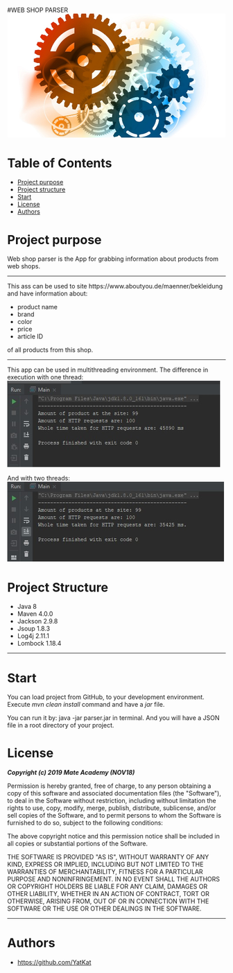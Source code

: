 #WEB SHOP PARSER
![parser](/images/parser1.jpg)

# Table of Contents
* [Project purpose](#purpose)
* [Project structure](#structure)
* [Start](#user-start)
* [License](#license)
* [Authors](#authors)

# <a name="purpose"></a>Project purpose
Web shop parser is the App for grabbing information about products from web shops.
<hr>
This ass can be used to site https://www.aboutyou.de/maenner/bekleidung and have information about:

* product name
* brand
* color
* price
* article ID

of all products from this shop.
<hr>

This app can be used in multithreading environment.
The difference in execution with one thread:
![stdout_parser](images/stdout_parser.jpg)

And with two threads:
![stdout_parser](images/stdout_parser_MT.jpg)

# <a name="structure"></a>Project Structure
* Java 8
* Maven 4.0.0
* Jackson 2.9.8
* Jsoup 1.8.3
* Log4j 2.11.1
* Lombock 1.18.4
<hr>

# <a name="user-start"></a>Start
You can load project from GitHub, to your development environment.
Execute *mvn clean install* command and have a *jar* file.

You can run it by: java -jar parser.jar in terminal. 
And you will have a JSON file in a root directory of your project.

# <a name="license"></a>License

***Copyright (c) 2019 Mate Academy (NOV18)***

Permission is hereby granted, free of charge, to any person obtaining a copy of this software and associated documentation files (the "Software"), to deal in the Software without restriction, including without limitation the rights to use, copy, modify, merge, publish, distribute, sublicense, and/or sell copies of the Software, and to permit persons to whom the Software is furnished to do so, subject to the following conditions:

The above copyright notice and this permission notice shall be included in all copies or substantial portions of the Software.

THE SOFTWARE IS PROVIDED "AS IS", WITHOUT WARRANTY OF ANY KIND, EXPRESS OR IMPLIED, INCLUDING BUT NOT LIMITED TO THE WARRANTIES OF MERCHANTABILITY, FITNESS FOR A PARTICULAR PURPOSE AND NONINFRINGEMENT. IN NO EVENT SHALL THE AUTHORS OR COPYRIGHT HOLDERS BE LIABLE FOR ANY CLAIM, DAMAGES OR OTHER LIABILITY, WHETHER IN AN ACTION OF CONTRACT, TORT OR OTHERWISE, ARISING FROM, OUT OF OR IN CONNECTION WITH THE SOFTWARE OR THE USE OR OTHER DEALINGS IN THE SOFTWARE.

<hr>

# <a name="authors"></a>Authors
* https://github.com/YatKat